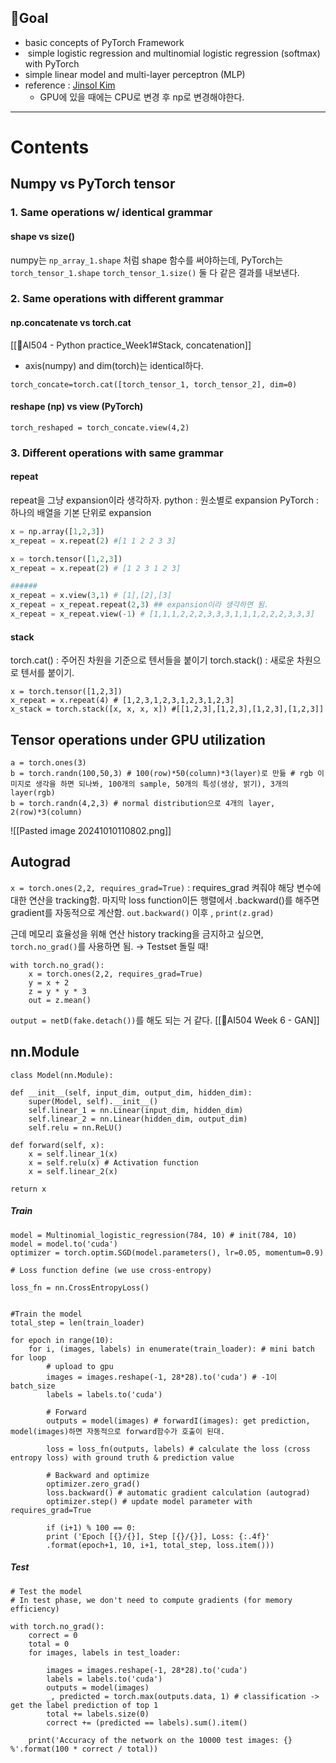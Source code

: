 ## 🎯Goal
- basic concepts of PyTorch Framework
-  simple logistic regression and multinomial logistic regression (softmax) with PyTorch
- simple linear model and multi-layer perceptron (MLP)
- reference : [Jinsol Kim](https://gaussian37.github.io/dl-pytorch-snippets/)
	- GPU에 있을 때에는 CPU로 변경 후 np로 변경해야한다.
---
# Contents
## Numpy vs PyTorch tensor
### 1. Same operations w/ identical grammar
#### shape vs size()
numpy는 `np_array_1.shape` 처럼 shape 함수를 써야하는데, PyTorch는 `torch_tensor_1.shape` `torch_tensor_1.size()` 둘 다 같은 결과를 내보낸다.

### 2. Same operations with different grammar
#### np.concatenate vs torch.cat
[[🏫AI504 - Python practice_Week1#Stack, concatenation]]

- axis(numpy) and dim(torch)는 identical하다.
```PyTorch
torch_concate=torch.cat([torch_tensor_1, torch_tensor_2], dim=0)
```

#### reshape (np) vs view (PyTorch)

```PyTorch
torch_reshaped = torch_concate.view(4,2)
```

### 3. Different operations with same grammar
#### repeat
repeat을 그냥 expansion이라 생각하자. 
python : 원소별로 expansion
PyTorch : 하나의 배열을 기본 단위로 expansion
```Python
x = np.array([1,2,3])
x_repeat = x.repeat(2) #[1 1 2 2 3 3]

x = torch.tensor([1,2,3])
x_repeat = x.repeat(2) # [1 2 3 1 2 3]

######
x_repeat = x.view(3,1) # [1],[2],[3]
x_repeat = x_repeat.repeat(2,3) ## expansion이라 생각하면 됨.
x_repeat = x_repeat.view(-1) # [1,1,1,2,2,2,3,3,3,1,1,1,2,2,2,3,3,3]
```

#### stack 
torch.cat() : 주어진 차원을 기준으로 텐서들을 붙이기
torch.stack() : 새로운 차원으로 텐서를 붙이기.

```PyTorch
x = torch.tensor([1,2,3])
x_repeat = x.repeat(4) # [1,2,3,1,2,3,1,2,3,1,2,3]
x_stack = torch.stack([x, x, x, x]) #[[1,2,3],[1,2,3],[1,2,3],[1,2,3]]

```


## Tensor operations under GPU utilization

```
a = torch.ones(3)
b = torch.randn(100,50,3) # 100(row)*50(column)*3(layer)로 만듦 # rgb 이미지로 생각을 하면 되나봐, 100개의 sample, 50개의 특성(생상, 밝기), 3개의 layer(rgb)
b = torch.randn(4,2,3) # normal distribution으로 4개의 layer, 2(row)*3(column)
```

![[Pasted image 20241010110802.png]]

## Autograd
`x = torch.ones(2,2, requires_grad=True)` : requires_grad 켜줘야 해당 변수에 대한 연산을 tracking함.
마지막 loss function이든 행렬에서 .backward()를 해주면 gradient를 자동적으로 계산함.
`out.backward()` 이후 , `print(z.grad)`

근데 메모리 효율성을 위해 연산 history tracking을 금지하고 싶으면, `torch.no_grad()`를 사용하면 됨. → Testset 돌릴 때!

```PyTorch
with torch.no_grad(): 
	x = torch.ones(2,2, requires_grad=True)
	y = x + 2
	z = y * y * 3
	out = z.mean()
```

`output = netD(fake.detach())`를 해도 되는 거 같다. [[🏫AI504 Week 6 - GAN]]

## nn.Module

```PyTorch
class Model(nn.Module):

def __init__(self, input_dim, output_dim, hidden_dim):
	super(Model, self).__init__()
	self.linear_1 = nn.Linear(input_dim, hidden_dim)
	self.linear_2 = nn.Linear(hidden_dim, output_dim)
	self.relu = nn.ReLU()

def forward(self, x):
	x = self.linear_1(x)
	x = self.relu(x) # Activation function
	x = self.linear_2(x)

return x
```

##### Train
```PyTorch
model = Multinomial_logistic_regression(784, 10) # init(784, 10)
model = model.to('cuda')
optimizer = torch.optim.SGD(model.parameters(), lr=0.05, momentum=0.9)

# Loss function define (we use cross-entropy)

loss_fn = nn.CrossEntropyLoss()

  
#Train the model
total_step = len(train_loader)

for epoch in range(10):
	for i, (images, labels) in enumerate(train_loader): # mini batch for loop
		# upload to gpu
		images = images.reshape(-1, 28*28).to('cuda') # -1이 batch_size
		labels = labels.to('cuda')
		
		# Forward
		outputs = model(images) # forwardI(images): get prediction, model(images)하면 자동적으로 forward함수가 호출이 된대.
		
		loss = loss_fn(outputs, labels) # calculate the loss (cross entropy loss) with ground truth & prediction value
		
		# Backward and optimize
		optimizer.zero_grad()
		loss.backward() # automatic gradient calculation (autograd)
		optimizer.step() # update model parameter with requires_grad=True
		
		if (i+1) % 100 == 0:
		print ('Epoch [{}/{}], Step [{}/{}], Loss: {:.4f}'
		.format(epoch+1, 10, i+1, total_step, loss.item()))
```

##### Test
```PyTorch
# Test the model
# In test phase, we don't need to compute gradients (for memory efficiency)

with torch.no_grad():
	correct = 0
	total = 0
	for images, labels in test_loader:
	
		images = images.reshape(-1, 28*28).to('cuda')
		labels = labels.to('cuda')
		outputs = model(images)
		_, predicted = torch.max(outputs.data, 1) # classification -> get the label prediction of top 1
		total += labels.size(0)
		correct += (predicted == labels).sum().item()
	
	print('Accuracy of the network on the 10000 test images: {} %'.format(100 * correct / total))
```